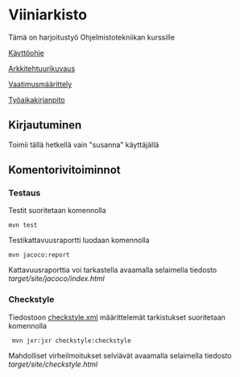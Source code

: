 # Viiniarkisto

Tämä on harjoitustyö Ohjelmistotekniikan kurssille 


[Käyttöohje](https://github.com/sritala/ot-harjoitustyo/blob/master/dokumentaatio/kayttoohje.md)

[Arkkitehtuurikuvaus](https://github.com/sritala/ot-harjoitustyo/tree/master/dokumentaatio/arkkitehtuuri.md)

[Vaatimusmäärittely](https://github.com/sritala/ot-harjoitustyo/tree/master/dokumentaatio/vaatimusmaarittely)

[Työaikakirjanpito](https://github.com/sritala/ot-harjoitustyo/blob/master/dokumentaatio/tuntikirjanpito.md)

## Kirjautuminen

Toimii tällä hetkellä vain "susanna" käyttäjällä

## Komentorivitoiminnot

### Testaus

Testit suoritetaan komennolla

```
mvn test
```

Testikattavuusraportti luodaan komennolla

```
mvn jacoco:report
```

Kattavuusraporttia voi tarkastella avaamalla selaimella tiedosto _target/site/jacoco/index.html_

### Checkstyle

Tiedostoon [checkstyle.xml](https://github.com/sritala/ot-harjoitustyo/blob/master/Viiniarkisto/checkstyle.xml) määrittelemät tarkistukset suoritetaan komennolla

```
 mvn jxr:jxr checkstyle:checkstyle
```

Mahdolliset virheilmoitukset selviävät avaamalla selaimella tiedosto _target/site/checkstyle.html_

